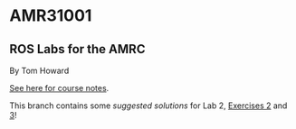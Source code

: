 # AMR31001

## ROS Labs for the AMRC

By Tom Howard

[See here for course notes](https://tom-howard.github.io/ros/amr31001/).

This branch contains some *suggested solutions* for Lab 2, [Exercises 2](https://tom-howard.github.io/ros/amr31001/lab2/#ex2) and [3](https://tom-howard.github.io/ros/amr31001/lab2/#ex3)!